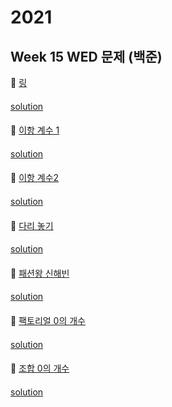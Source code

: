 # 2021
## Week 15 WED 문제 (백준)

👀 [링](https://www.acmicpc.net/problem/3036)

#### 

[solution]()

####

👀 [이항 계수 1](https://www.acmicpc.net/problem/11050)

#### 

[solution]()

####

👀 [이항 계수2](https://www.acmicpc.net/problem/11051)

#### 

[solution]()

####

👀 [다리 놓기](https://www.acmicpc.net/problem/1010)
#### 

[solution]()

#### 

👀 [패션왕 신해빈](https://www.acmicpc.net/problem/9375)
#### 

[solution]()

#### 

👀 [팩토리얼 0의 개수](https://www.acmicpc.net/problem/1676)
#### 

[solution]()

#### 

👀 [조합 0의 개수](https://www.acmicpc.net/problem/2004)
#### 

[solution]()

#### 